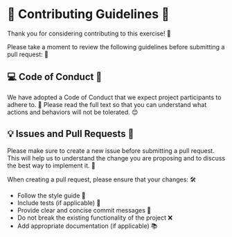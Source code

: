 # 🎉 Contributing Guidelines 🎉

Thank you for considering contributing to this exercise! 👏

Please take a moment to review the following guidelines before submitting a pull request: 📝

## 💻 Code of Conduct 🤝

We have adopted a Code of Conduct that we expect project participants to adhere to. 🤝 Please read the full text so that you can understand what actions and behaviors will not be tolerated. 😊

## 💡 Issues and Pull Requests 🤝

Please make sure to create a new issue before submitting a pull request. This will help us to understand the change you are proposing and to discuss the best way to implement it. 🤔

When creating a pull request, please ensure that your changes: 🛠️

- Follow the style guide 📜
- Include tests (if applicable) 🧪
- Provide clear and concise commit messages 💬
- Do not break the existing functionality of the project ❌
- Add appropriate documentation (if applicable) 📚
